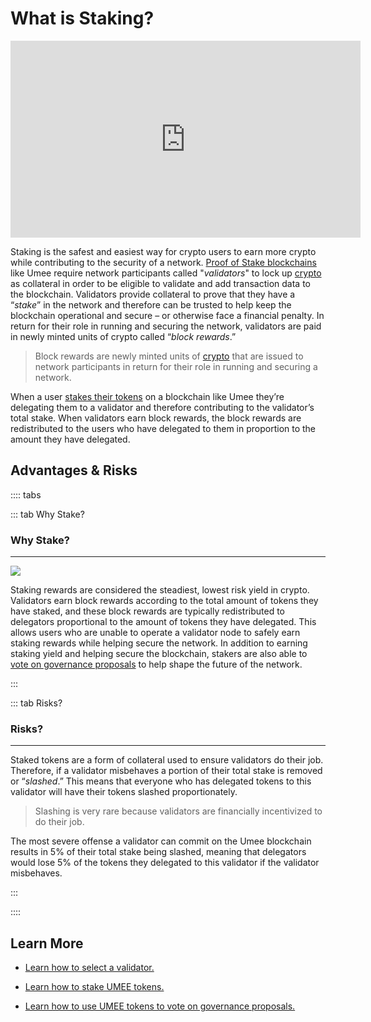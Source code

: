 # What is Staking?

<iframe width="560" height="315" src="https://www.youtube.com/embed/UBZzWMKIxEc" title="YouTube video player" frameborder="0" allow="accelerometer; autoplay; clipboard-write; encrypted-media; gyroscope; picture-in-picture" allowfullscreen></iframe>

Staking is the safest and easiest way for crypto users to earn more crypto while contributing to the security of a network. [Proof of Stake blockchains](/learn-the-basics/blockchain-basics/types-of-blockchains) like Umee require network participants called "_validators_" to lock up [crypto](/learn-the-basics/crypto-basics/what-is-crypto) as collateral in order to be eligible to validate and add transaction data to the blockchain. Validators provide collateral to prove that they have a “_stake_” in the network and therefore can be trusted to help keep the blockchain operational and secure – or otherwise face a financial penalty. In return for their role in running and securing the network, validators are paid in newly minted units of crypto called “_block rewards_.”

> Block rewards are newly minted units of [crypto](/learn-the-basics/crypto-basics/what-is-crypto) that are issued to network participants in return for their role in running and securing a network. 

When a user [stakes their tokens](/users/staking-umee/staking-umee) on a blockchain like Umee they’re delegating them to a validator and therefore contributing to the validator’s total stake. When validators earn block rewards, the block rewards are redistributed to the users who have delegated to them in proportion to the amount they have delegated.

## Advantages & Risks

:::: tabs

::: tab Why Stake?

### Why Stake?

****

![](/bg/why-stake.png)

Staking rewards are considered the steadiest, lowest risk yield in crypto. Validators earn block rewards according to the total amount of tokens they have staked, and these block rewards are typically redistributed to delegators proportional to the amount of tokens they have delegated. This allows users who are unable to operate a validator node to safely earn staking rewards while helping secure the network. In addition to earning staking yield and helping secure the blockchain, stakers are also able to [vote on governance proposals](/users/governance/voting) to help shape the future of the network.

:::

::: tab Risks?

### Risks?

****

Staked tokens are a form of collateral used to ensure validators do their job. Therefore, if a validator misbehaves a portion of their total stake is removed or “_slashed_.” This means that everyone who has delegated tokens to this validator will have their tokens slashed proportionately. 

> Slashing is very rare because validators are financially incentivized to do their job. 

The most severe offense a validator can commit on the Umee blockchain results in 5% of their total stake being slashed, meaning that delegators would lose 5% of the tokens they delegated to this validator if the validator misbehaves.

:::

::::

## Learn More

- [Learn how to select a validator.](/users/staking-umee/selecting-validator)

- [Learn how to stake UMEE tokens.](/users/staking-umee/staking-umee)

- [Learn how to use UMEE tokens to vote on governance proposals.](/users/governance/voting)